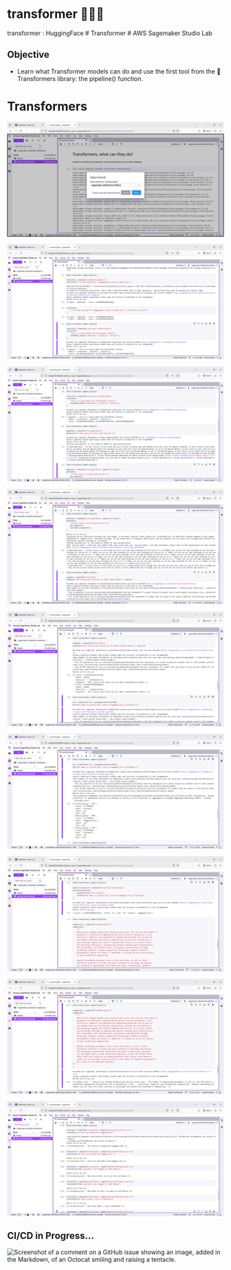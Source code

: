 # transformer 🤖🧬🤗
transformer : HuggingFace # Transformer # AWS Sagemaker Studio Lab

## Objective
- Learn what Transformer models can do and use the first tool from the 🤗 Transformers library: the pipeline() function.


# Transformers

![transformer001.png](./media/transformer001.png)

![transformer002.png](./media/transformer002.png)

![transformer003.png](./media/transformer003.png)

![transformer004.png](./media/transformer004.png)

![transformer005.png](./media/transformer005.png)

![transformer006.png](./media/transformer006.png)

![transformer007.png](./media/transformer007.png)

![transformer008.png](./media/transformer008.png)

![transformer009.png](./media/transformer009.png)


## CI/CD in Progress...
![Screenshot of a comment on a GitHub issue showing an image, added in the Markdown, of an Octocat smiling and raising a tentacle.](https://myoctocat.com/assets/images/base-octocat.svg)
